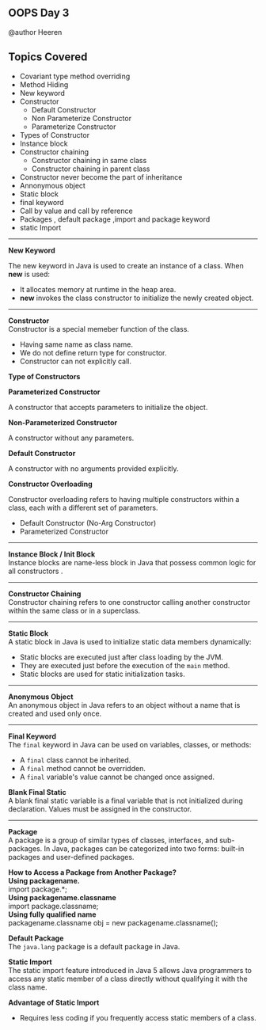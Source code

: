 ## OOPS Day 3

 @author Heeren

 **Topics Covered**
--------------
-   Covariant type method overriding
-   Method Hiding
-   New keyword
-   Constructor
    -   Default Constructor
    -   Non Parameterize Constructor
    -   Parameterize Constructor
-   Types of Constructor
-   Instance block 
-   Constructor chaining
    -   Constructor chaining in same class
    -   Constructor chaining in parent class
-   Constructor never become the part of inheritance
-   Annonymous object 
-   Static block 
-   final keyword
-   Call by value and call by reference 
-   Packages , default package ,import and package keyword 
-   static Import  
--------------
**New Keyword**

The new keyword in Java is used to create an instance of a class. When **new** is used:
-   It allocates memory at runtime in the heap area.
-   **new** invokes the class constructor to initialize the newly created object.

---
**Constructor**   
Constructor is a special memeber function of the class.
-   Having same name as class name.
-   We do not define return type for constructor.
-   Constructor can not explicitly call.
  
**Type of Constructors**   

**Parameterized Constructor**

A constructor that accepts parameters to initialize the object.

**Non-Parameterized Constructor**

A constructor without any parameters.

**Default Constructor**

A constructor with no arguments provided explicitly.

**Constructor Overloading**   

Constructor overloading refers to having multiple constructors within a class, each with a different set of parameters.

-   Default Constructor (No-Arg Constructor)
-   Parameterized Constructor

---
**Instance Block / Init Block**   
Instance blocks are name-less block in Java that possess common logic for all constructors .

---   
**Constructor Chaining**    
Constructor chaining refers to one constructor calling another constructor within the same class or in a superclass.   

---
**Static Block**   
A static block in Java is used to initialize static data members dynamically:
-   Static blocks are executed just after class loading by the JVM.
-   They are executed just before the execution of the `main` method.
-   Static blocks are used for static initialization tasks.
  
---
**Anonymous Object**   
An anonymous object in Java refers to an object without a name that is created and used only once.

---   
**Final Keyword**    
The `final` keyword in Java can be used on variables, classes, or methods:

-   A `final` class cannot be inherited.
-   A `final` method cannot be overridden.
-   A `final` variable's value cannot be changed once assigned.

**Blank Final Static**    
A blank final static variable is a final variable that is not initialized during declaration. Values must be assigned in the constructor.

---    
**Package**    
A package is a group of similar types of classes, interfaces, and sub-packages. In Java, packages can be categorized into two forms: built-in packages and user-defined packages.

**How to Access a Package from Another Package?**   
**Using packagename.**     
import package.*;   
**Using packagename.classname**     
import package.classname;   
**Using fully qualified name**   
packagename.classname obj = new packagename.classname();

**Default Package**  
The `java.lang` package is a default package in Java.

**Static Import**  
The static import feature introduced in Java 5 allows Java programmers to access any static member of a class directly without qualifying it with the class name.

**Advantage of Static Import**  
-   Requires less coding if you frequently access static members of a class.


